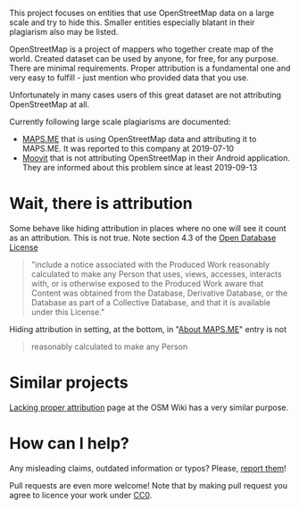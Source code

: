 This project focuses on entities that use OpenStreetMap data on a large scale and try to hide this. Smaller entities especially blatant in their plagiarism also may be listed.

OpenStreetMap is a project of mappers who together create map of the world. Created dataset can be used by anyone, for free, for any purpose. There are minimal requirements. Proper attribution is a fundamental one and very easy to fulfill - just mention who provided data that you use.

Unfortunately in many cases users of this great dataset are not attributing OpenStreetMap at all. 

Currently following large scale plagiarisms are documented:

- [MAPS.ME](MAPS.ME/MAPS.ME.md) that is using OpenStreetMap data and attributing it to MAPS.ME. It was reported to this company at 2019-07-10
- [Moovit](Moovit/Moovit.md) that is not attributing OpenStreetMap in their Android application. They are informed about this problem since at least 2019-09-13

# Wait, there is attribution

Some behave like hiding attribution in places where no one will see it count as an attribution. This is not true. Note section 4.3 of the [Open Database License](https://www.opendatacommons.org/licenses/odbl/1.0/)

> "include
> a notice associated with the Produced Work reasonably calculated to
> make any Person that uses, views, accesses, interacts with, or is
> otherwise exposed to the Produced Work aware that Content was
> obtained from the Database, Derivative Database, or the Database as
> part of a Collective Database, and that it is available under this
> License."

Hiding attribution in setting, at the bottom, in "[About MAPS.ME](MAPS.ME/MAPS.ME.md)" entry is not

> reasonably calculated to make any Person

# Similar projects

[Lacking proper attribution](https://wiki.openstreetmap.org/wiki/Lacking_proper_attribution) page at the OSM Wiki has a very similar purpose.

# How can I help?

Any misleading claims, outdated information or typos? Please, [report them](https://github.com/matkoniecz/illegal-use-of-OpenStreetMap/issues)!

Pull requests are even more welcome! Note that by making pull request you agree to licence your work under [CC0](https://creativecommons.org/publicdomain/zero/1.0/).